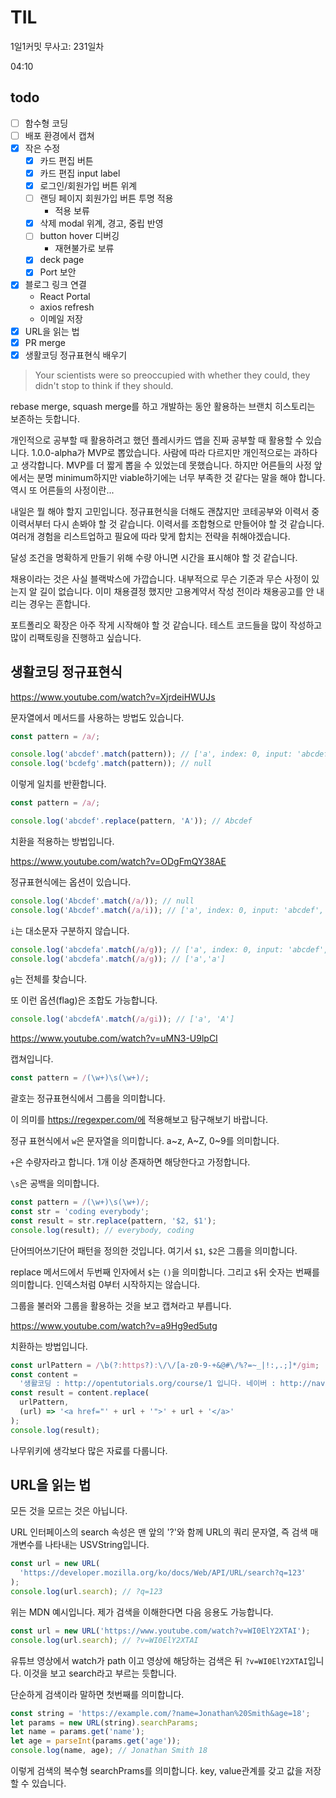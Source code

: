 # TIL

1일1커밋 무사고: 231일차

04:10

## todo

- [ ] 함수형 코딩
- [ ] 배포 환경에서 캡쳐
- [x] 작은 수정
  - [x] 카드 편집 버튼
  - [x] 카드 편집 input label
  - [x] 로그인/회원가입 버튼 위계
  - [ ] 랜딩 페이지 회원가입 버튼 투명 적용
    - 적용 보류
  - [x] 삭제 modal 위계, 경고, 중립 반영
  - [ ] button hover 디버깅
    - 재현불가로 보류
  - [x] deck page
  - [x] Port 보안
- [x] 블로그 링크 연결
  - React Portal
    <!-- - optimistic update -->
    <!-- - vite code splitting -->
    <!-- - button spinner -->
  - axios refresh
  - 이메일 저장
- [x] URL을 읽는 법
- [x] PR merge
- [x] 생활코딩 정규표현식 배우기

> Your scientists were so preoccupied with whether they could, they didn't stop to think if they should.

rebase merge, squash merge를 하고 개발하는 동안 활용하는 브랜치 히스토리는 보존하는 듯합니다.

개인적으로 공부할 때 활용하려고 했던 플레시카드 앱을 진짜 공부할 때 활용할 수 있습니다. 1.0.0-alpha가 MVP로 뽑았습니다. 사람에 따라 다르지만 개인적으로는 과하다고 생각합니다. MVP를 더 짧게 뽑을 수 있었는데 못했습니다. 하지만 어른들의 사정 앞에서는 분명 minimum하지만 viable하기에는 너무 부족한 것 같다는 말을 해야 합니다. 역시 또 어른들의 사정이란...

내일은 뭘 해야 할지 고민입니다. 정규표현식을 더해도 괜찮지만 코테공부와 이력서 중 이력서부터 다시 손봐야 할 것 같습니다. 이력서를 조합형으로 만들어야 할 것 같습니다. 여러개 경험을 리스트업하고 필요에 따라 맞게 합치는 전략을 취해야겠습니다.

달성 조건을 명확하게 만들기 위해 수량 아니면 시간을 표시해야 할 것 같습니다.

채용이라는 것은 사실 블랙박스에 가깝습니다. 내부적으로 무슨 기준과 무슨 사정이 있는지 알 길이 없습니다. 이미 채용결정 했지만 고용계약서 작성 전이라 채용공고를 안 내리는 경우는 흔합니다.

포트폴리오 확장은 아주 작게 시작해야 할 것 같습니다. 테스트 코드들을 많이 작성하고 많이 리팩토링을 진행하고 싶습니다.

## 생활코딩 정규표현식

https://www.youtube.com/watch?v=XjrdeiHWUJs

문자열에서 메서드를 사용하는 방법도 있습니다.

```js
const pattern = /a/;

console.log('abcdef'.match(pattern)); // ['a', index: 0, input: 'abcdef', groups: undefined]
console.log('bcdefg'.match(pattern)); // null
```

이렇게 일치를 반환합니다.

```js
const pattern = /a/;

console.log('abcdef'.replace(pattern, 'A')); // Abcdef
```

치환을 적용하는 방법입니다.

https://www.youtube.com/watch?v=ODgFmQY38AE

정규표현식에는 옵션이 있습니다.

```js
console.log('Abcdef'.match(/a/)); // null
console.log('Abcdef'.match(/a/i)); // ['a', index: 0, input: 'abcdef', groups: undefined]
```

`i`는 대소문자 구분하지 않습니다.

```js
console.log('abcdefa'.match(/a/g)); // ['a', index: 0, input: 'abcdef', groups: undefined]
console.log('abcdefa'.match(/a/g)); // ['a','a']
```

`g`는 전체를 찾습니다.

또 이런 옵션(flag)은 조합도 가능합니다.

```js
console.log('abcdefA'.match(/a/gi)); // ['a', 'A']
```

https://www.youtube.com/watch?v=uMN3-U9lpCI

캡쳐입니다.

```js
const pattern = /(\w+)\s(\w+)/;
```

괄호는 정규표현식에서 그룹을 의미합니다.

이 의미를 https://regexper.com/에 적용해보고 탐구해보기 바랍니다.

정규 표현식에서 `w`은 문자열을 의미합니다. a~z, A~Z, 0~9를 의미합니다.

`+`은 수량자라고 합니다. 1개 이상 존재하면 해당한다고 가정합니다.

`\s`은 공백을 의미합니다.

```js
const pattern = /(\w+)\s(\w+)/;
const str = 'coding everybody';
const result = str.replace(pattern, '$2, $1');
console.log(result); // everybody, coding
```

단어띄어쓰기단어 패턴을 정의한 것입니다. 여기서 `$1`, `$2`은 그룹을 의미합니다.

replace 메서드에서 두번째 인자에서 `$`는 `()`을 의미합니다. 그리고 `$`뒤 숫자는 번째를 의미합니다. 인덱스처럼 0부터 시작하지는 않습니다.

그룹을 불러와 그룹을 활용하는 것을 보고 캡쳐라고 부릅니다.

https://www.youtube.com/watch?v=a9Hg9ed5utg

치환하는 방법입니다.

```js
const urlPattern = /\b(?:https?):\/\/[a-z0-9-+&@#\/%?=~_|!:,.;]*/gim;
const content =
  '생활코딩 : http://opentutorials.org/course/1 입니다. 네이버 : http://naver.com 입니다. ';
const result = content.replace(
  urlPattern,
  (url) => '<a href="' + url + '">' + url + '</a>'
);
console.log(result);
```

나무위키에 생각보다 많은 자료를 다룹니다.

## URL을 읽는 법

모든 것을 모르는 것은 아닙니다.

URL 인터페이스의 search 속성은 맨 앞의 '?'와 함께 URL의 쿼리 문자열, 즉 검색 매개변수를 나타내는 USVString입니다.

```js
const url = new URL(
  'https://developer.mozilla.org/ko/docs/Web/API/URL/search?q=123'
);
console.log(url.search); // ?q=123
```

위는 MDN 예시입니다. 제가 검색을 이해한다면 다음 응용도 가능합니다.

```js
const url = new URL('https://www.youtube.com/watch?v=WI0ElY2XTAI');
console.log(url.search); // ?v=WI0ElY2XTAI
```

유튜브 영상에서 watch가 path 이고 영상에 해당하는 검색은 뒤 `?v=WI0ElY2XTAI`입니다. 이것을 보고 search라고 부르는 듯합니다.

단순하게 검색이라 말하면 첫번째를 의미합니다.

```js
const string = 'https://example.com/?name=Jonathan%20Smith&age=18';
let params = new URL(string).searchParams;
let name = params.get('name');
let age = parseInt(params.get('age'));
console.log(name, age); // Jonathan Smith 18
```

이렇게 검색의 복수형 searchPrams를 의미합니다. key, value관계를 갖고 값을 저장할 수 있습니다.
